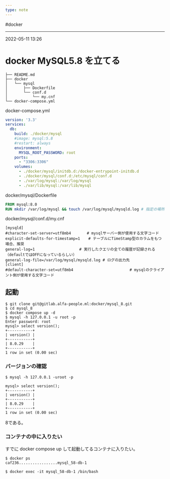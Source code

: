 ```yaml
---
type: note
---
```


#docker

---
2022-05-11  13:26

# docker  MySQL5.8 を立てる
```shell
├── README.md
├── docker
│   └── mysql
│       ├── Dockerfile
│       └── conf.d
│           └── my.cnf
└── docker-compose.yml
```

docker-compose.yml

```yaml
version: '3.3'
services:
  db:
    build: ./docker/mysql
    #image: mysql:5.8
    #restart: always
    environment:
      MYSQL_ROOT_PASSWORD: root
    ports:
      - "3306:3306"
    volumes:
      - ./docker/mysql/initdb.d:/docker-entrypoint-initdb.d
      - ./docker/mysql/conf.d:/etc/mysql/conf.d
      - ./var/log/mysql:/var/log/mysql
      - ./var/lib/mysql:/var/lib/mysql
```

docker/mysql/Dockerfile

```Dockerfile
FROM mysql:8.0
RUN mkdir /var/log/mysql && touch /var/log/mysql/mysqld.log # 指定の場所にログを記録するファイルを作る
```

docker/mysql/conf.d/my.cnf

```config
[mysqld]
#character-set-server=utf8mb4       # mysqlサーバー側が使用する文字コード
explicit-defaults-for-timestamp=1　  # テーブルにTimeStamp型のカラムをもつ場合、推奨
general-log=1　                  # 実行したクエリの全ての履歴が記録される（defaultではOFFになっているらしい）
general-log-file=/var/log/mysql/mysqld.log # ログの出力先
[client]
#default-character-set=utf8mb4　　　　　　　　　　　　　　　# mysqlのクライアント側が使用する文字コード
```

## 起動

```shell
$ git clone git@gitlab.alfa-people.ml:docker/mysql_8.git
$ cd mysql_8
$ docker compose up -d
$ mysql -h 127.0.0.1 -u root -p
Enter password: root
mysql> select version();
+-----------+
| version() |
+-----------+
| 8.0.29    |
+-----------+
1 row in set (0.00 sec)
```


### バージョンの確認
```shell
$ mysql -h 127.0.0.1 -uroot -p

mysql> select version();
+-----------+
| version() |
+-----------+
| 8.0.29    |
+-----------+
1 row in set (0.00 sec)
```

8である。


### コンテナの中に入りたい
すでに docker compose up して起動してるコンテナに入りたい。

```shell
$ docker ps
caf236.................mysql_58-db-1

$ docker exec -it mysql_58-db-1 /bin/bash
```